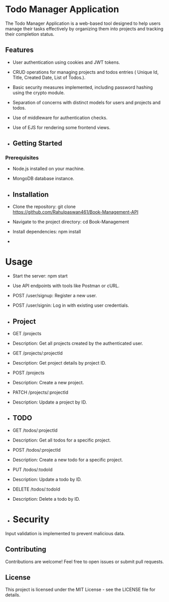 # Todo Manager Application
The Todo Manager Application is a web-based tool designed to help users manage their tasks effectively by organizing them into projects and tracking their completion status.

## Features
- User authentication using cookies and JWT tokens.
- CRUD operations for managing projects and todos entries ( Unique Id, Title, Created Date, List of Todos.).
- Basic security measures implemented, including password hashing using the crypto module.
- Separation of concerns with distinct models for users and projects and todos.
- Use of middleware for authentication checks.
- Use of EJS for rendering some frontend views.

- ## Getting Started
### Prerequisites
- Node.js installed on your machine.
- MongoDB database instance.

- ## Installation
- Clone the repository: git clone https://github.com/Rahulpaswan461/Book-Management-API
- Navigate to the project directory: cd Book-Management
- Install dependencies: npm install

- 
# Usage
- Start the server: npm start
- Use API endpoints with tools like Postman or cURL.
- POST /user/signup: Register a new user.
- POST /user/signin: Log in with existing user credentials.

- ## Project
- GET /projects
- Description: Get all projects created by the authenticated user.
- GET /projects/:projectId
- Description: Get project details by project ID.
- POST /projects
- Description: Create a new project.
- PATCH /projects/:projectId
- Description: Update a project by ID.

- ## TODO
- GET /todos/:projectId
- Description: Get all todos for a specific project.
- POST /todos/:projectId
- Description: Create a new todo for a specific project.
- PUT /todos/:todoId
- Description: Update a todo by ID.
- DELETE /todos/:todoId
- Description: Delete a todo by ID.

- # Security
Input validation is implemented to prevent malicious data.

## Contributing
Contributions are welcome! Feel free to open issues or submit pull requests.

## License
This project is licensed under the MIT License - see the LICENSE file for details.
